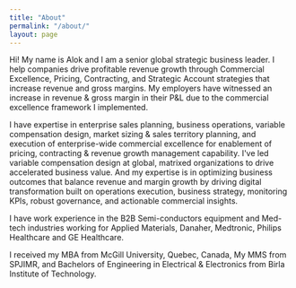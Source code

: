 ```yaml
---
title: "About"
permalink: "/about/"
layout: page
---
```


Hi! My name is Alok and I am a senior global strategic business leader. I help companies drive profitable revenue growth through Commercial Excellence, Pricing, Contracting, and Strategic Account strategies that increase revenue and gross margins. My employers have witnessed an increase in revenue &amp; gross margin in their P&amp;L due to the commercial excellence framework I implemented.

I have expertise in enterprise sales planning, business operations, variable compensation design, market sizing &amp; sales territory planning, and execution of enterprise-wide commercial excellence for enablement of pricing, contracting &amp; revenue growth management capability. I've led variable compensation design at global, matrixed organizations to drive accelerated business value. And my expertise is in optimizing business outcomes that balance revenue and margin growth by driving digital transformation built on operations execution, business strategy, monitoring KPIs, robust governance, and actionable commercial insights.

I have work experience in the B2B Semi-conductors equipment and Med-tech industries working for Applied Materials, Danaher, Medtronic, Philips Healthcare and GE Healthcare.

I received my MBA from McGill University, Quebec, Canada, My MMS from SPJIMR, and Bachelors of Engineering in Electrical &amp; Electronics from Birla Institute of Technology.